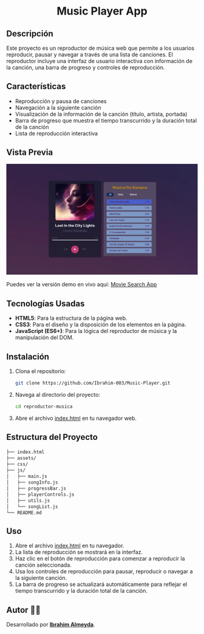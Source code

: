 <h1 style="text-align: center;">Music Player App</h1>

## Descripción

Este proyecto es un reproductor de música web que permite a los usuarios reproducir, pausar y navegar a través de una lista de canciones. El reproductor incluye una interfaz de usuario interactiva con información de la canción, una barra de progreso y controles de reproducción.

## Características

- Reproducción y pausa de canciones
- Navegación a la siguiente canción
- Visualización de la información de la canción (título, artista, portada)
- Barra de progreso que muestra el tiempo transcurrido y la duración total de la canción
- Lista de reproducción interactiva

## Vista Previa

![Captura del Proyecto](./src/assets/images/desktop-preview.webp)

Puedes ver la versión demo en vivo aquí: [Movie Search App](https://music-player-chi-six.vercel.app/)

## Tecnologías Usadas

- **HTML5**: Para la estructura de la página web.
- **CSS3**: Para el diseño y la disposición de los elementos en la página.
- **JavaScript (ES6+)**: Para la lógica del reproductor de música y la manipulación del DOM.

## Instalación

1. Clona el repositorio:
    ```bash
    git clone https://github.com/Ibrahim-003/Music-Player.git
    ```

2. Navega al directorio del proyecto:
    ```bash
    cd reproductor-musica
    ```

3. Abre el archivo [index.html](http://_vscodecontentref_/1) en tu navegador web.

## Estructura del Proyecto

```
├── index.html
├── assets/
├── css/
├── js/
│   ├── main.js
│   ├── songInfo.js
│   ├── progressBar.js
│   ├── playerControls.js
│   ├── utils.js
│   └── songList.js
└── README.md
```

## Uso

1. Abre el archivo [index.html](http://_vscodecontentref_/2) en tu navegador.
2. La lista de reproducción se mostrará en la interfaz.
3. Haz clic en el botón de reproducción para comenzar a reproducir la canción seleccionada.
4. Usa los controles de reproducción para pausar, reproducir o navegar a la siguiente canción.
5. La barra de progreso se actualizará automáticamente para reflejar el tiempo transcurrido y la duración total de la canción.

## Autor 👨‍💻

Desarrollado por **[Ibrahim Almeyda](https://github.com/Ibrahim-003)**.
